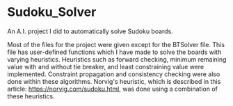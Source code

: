 # Sudoku_Solver
An A.I. project I did to automatically solve Sudoku boards.

Most of the files for the project were given except for the BTSolver file. This file has user-defined functions which I have made to solve the boards with varying heuristics.
Heuristics such as forward checking, minimum remaining value with and without tie breaker, and least constraining value were implemented. Constraint propagation and consistency checking were also done within these algorithms. Norvig's heuristic, which is described in this article: https://norvig.com/sudoku.html, was done using a combination of these heuristics.
